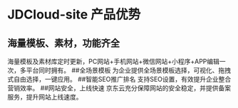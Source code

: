 # JDCloud-site 产品优势
## 海量模板、素材，功能齐全
海量模板及素材库定时更新，PC网站+手机网站+微信网站+小程序+APP编辑一次，多平台同时拥有。
##全场景模板
为企业提供全场景模板选择，可视化、拖拽式自由选择，一键应用。
##智能SEO推广排名
支持SEO设置，有效提升企业整合营销效率。
##网站安全，上线快速
京东云充分保障网站的安全稳定，并提供备案服务，提升网站上线速度。

